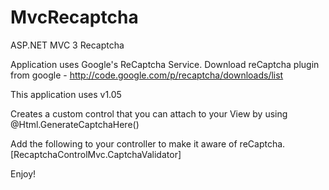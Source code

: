 MvcRecaptcha
============

ASP.NET MVC 3 Recaptcha

Application uses Google's ReCaptcha Service.
Download reCaptcha plugin from google - http://code.google.com/p/recaptcha/downloads/list

This application uses v1.05

Creates a custom control that you can attach to your View by using @Html.GenerateCaptchaHere()

Add the following to your controller to make it aware of reCaptcha. 
[RecaptchaControlMvc.CaptchaValidator]

Enjoy!